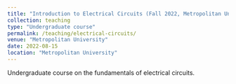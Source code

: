 ```yaml
---
title: "Introduction to Electrical Circuits (Fall 2022, Metropolitan University)"
collection: teaching
type: "Undergraduate course"
permalink: /teaching/electrical-circuits/
venue: "Metropolitan University"
date: 2022-08-15
location: "Metropolitan University"
---
```


Undergraduate course on the fundamentals of electrical circuits.

